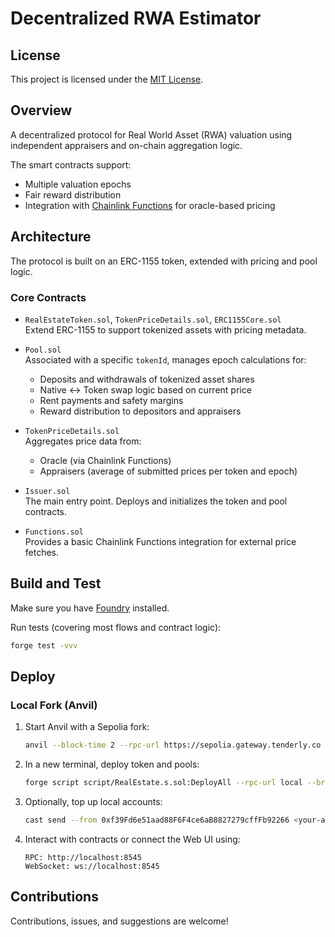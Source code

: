 # Decentralized RWA Estimator

## License

This project is licensed under the [MIT License](LICENSE).

## Overview

A decentralized protocol for Real World Asset (RWA) valuation using independent appraisers and on-chain aggregation logic.

The smart contracts support:
- Multiple valuation epochs
- Fair reward distribution
- Integration with [Chainlink Functions](https://docs.chain.link/chainlink-functions) for oracle-based pricing

## Architecture

The protocol is built on an ERC-1155 token, extended with pricing and pool logic.

### Core Contracts

- `RealEstateToken.sol`, `TokenPriceDetails.sol`, `ERC1155Core.sol`  
  Extend ERC-1155 to support tokenized assets with pricing metadata.

- `Pool.sol`  
  Associated with a specific `tokenId`, manages epoch calculations for:
  - Deposits and withdrawals of tokenized asset shares
  - Native <-> Token swap logic based on current price
  - Rent payments and safety margins
  - Reward distribution to depositors and appraisers

- `TokenPriceDetails.sol`  
  Aggregates price data from:
  - Oracle (via Chainlink Functions)
  - Appraisers (average of submitted prices per token and epoch)

- `Issuer.sol`  
  The main entry point. Deploys and initializes the token and pool contracts.

- `Functions.sol`  
  Provides a basic Chainlink Functions integration for external price fetches.

## Build and Test

Make sure you have [Foundry](https://getfoundry.sh/) installed.

Run tests (covering most flows and contract logic):

```bash
forge test -vvv
```

## Deploy

### Local Fork (Anvil)

1. Start Anvil with a Sepolia fork:

   ```bash
   anvil --block-time 2 --rpc-url https://sepolia.gateway.tenderly.co
   ```

2. In a new terminal, deploy token and pools:

   ```bash
   forge script script/RealEstate.s.sol:DeployAll --rpc-url local --broadcast
   ```

3. Optionally, top up local accounts:

   ```bash
   cast send --from 0xf39Fd6e51aad88F6F4ce6aB8827279cffFb92266 <your-address> --value "6 ether" --unlocked
   ```

4. Interact with contracts or connect the Web UI using:

   ```
   RPC: http://localhost:8545  
   WebSocket: ws://localhost:8545
   ```

## Contributions

Contributions, issues, and suggestions are welcome!

